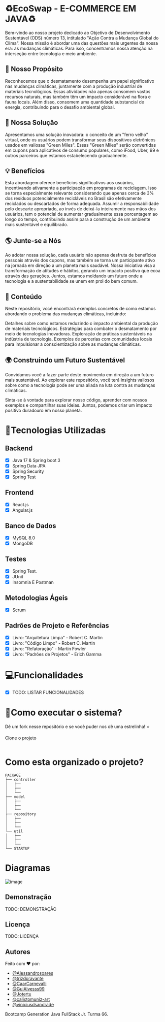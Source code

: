 # ♻️EcoSwap - E-COMMERCE EM JAVA♻️

Bem-vindo ao nosso projeto dedicado ao Objetivo de Desenvolvimento Sustentável (ODS) número 13, intitulado "Ação Contra a Mudança Global do Clima". Nossa missão é abordar uma das questões mais urgentes da nossa era: as mudanças climáticas. Para isso, concentramos nossa atenção na interseção entre tecnologia e meio ambiente.

## 🌱 Nosso Propósito
Reconhecemos que o desmatamento desempenha um papel significativo nas mudanças climáticas, juntamente com a produção industrial de materiais tecnológicos. Essas atividades não apenas consomem vastos recursos naturais, mas também têm um impacto considerável na flora e fauna locais. Além disso, consomem uma quantidade substancial de energia, contribuindo para o desafio ambiental global.

## 🚀 Nossa Solução
Apresentamos uma solução inovadora: o conceito de um "ferro velho" virtual, onde os usuários podem transformar seus dispositivos eletrônicos usados em valiosas "Green Miles". Essas "Green Miles" serão convertidas em cupons para aplicativos de consumo populares, como iFood, Uber, 99 e outros parceiros que estamos estabelecendo gradualmente.

## 💡 Benefícios
Esta abordagem oferece benefícios significativos aos usuários, incentivando ativamente a participação em programas de reciclagem. Isso se torna especialmente relevante considerando que apenas cerca de 3% dos resíduos potencialmente recicláveis no Brasil são efetivamente reciclados ou descartados de forma adequada. Assumir a responsabilidade pelo descarte apropriado, ao invés de deixá-la inteiramente nas mãos dos usuários, tem o potencial de aumentar gradualmente essa porcentagem ao longo do tempo, contribuindo assim para a construção de um ambiente mais sustentável e equilibrado.
## 🌎 Junte-se a Nós
Ao adotar nossa solução, cada usuário não apenas desfruta de benefícios pessoais através dos cupons, mas também se torna um participante ativo na jornada em direção a um planeta mais saudável. Nossa iniciativa visa a transformação de atitudes e hábitos, gerando um impacto positivo que ecoa através das gerações. Juntos, estamos moldando um futuro onde a tecnologia e a sustentabilidade se unem em prol do bem comum.

## 📖 Conteúdo
Neste repositório, você encontrará exemplos concretos de como estamos abordando o problema das mudanças climáticas, incluindo:

Detalhes sobre como estamos reduzindo o impacto ambiental da produção de materiais tecnológicos.
Estratégias para combater o desmatamento por meio de tecnologias inovadoras.
Exploração de práticas sustentáveis na indústria de tecnologia.
Exemplos de parcerias com comunidades locais para impulsionar a conscientização sobre as mudanças climáticas.

## 🌍 Construindo um Futuro Sustentável
Convidamos você a fazer parte deste movimento em direção a um futuro mais sustentável. Ao explorar este repositório, você terá insights valiosos sobre como a tecnologia pode ser uma aliada na luta contra as mudanças climáticas.

Sinta-se à vontade para explorar nosso código, aprender com nossos exemplos e compartilhar suas ideias. Juntos, podemos criar um impacto positivo duradouro em nosso planeta.
# 🚀Tecnologias Utilizadas

## Backend
- [X]  Java 17 & Spring boot 3
- [X]  Spring Data JPA
- [X]  Spring Security
- [X]  Spring Test

## Frontend
- [X]  React.js
- [X]  Angular.js

## Banco de Dados
- [X]  MySQL 8.0
- [X]  MongoDB

## Testes
- [X]  Spring Test.
- [X]  JUnit
- [X]  Insomnia E Postman 

## Metodologias Ágeis
- [X]  Scrum

## Padrões de Projeto e Referências
- [X]  Livro: "Arquitetura Limpa" - Robert C. Martin
- [X]  Livro: "Código Limpo" - Robert C. Martin
- [X]  Livro: "Refatoração" -  Martin Fowler 
- [X]  Livro: "Padrões de Projetos" -  Erich Gamma

# 💻Funcionalidades
- [X]  TODO: LISTAR FUNCIONALIDADES


# 🎯Como executar o sistema?

Dê um fork nesse repositório e se você puder nos dê uma estrelinha! ⭐



Clone o projeto

```bash

```
# Como esta organizado o projeto?


```
PACKAGE
├── controller
│   ├──  
│   ├── 
│   └── 
├── model
│   ├── 
│   ├── 
│   └── 
├── repository
│   ├── 
│   ├── 
│   └── 
└── util
│   ├── 
│   ├── 
│   └── 
└── STARTUP

```

# Diagramas

![image](https://github.com/viniciusdsandrade/Gen66_EcoSwap/assets/140617264/5c27599b-87b7-4531-b795-915b2d2d67d8)

## Demonstração

TODO: DEMONSTRAÇÃO


## Licença

TODO: LICENÇA


## Autores

Feito com ❤️ por:
- [@Alessandrosoares](https://github.com/alesoaresdecarvalho)
- [@trizdoravante](https://github.com/trizdoravante)
- [@CaarCarnevalli](https://github.com/CaarCarnevalli)
- [@GuiAlvesss99](https://github.com/GuiAlvesss99)
- [@Jotertu](https://github.com/jotertu)
- [@calixtomuniz-art](https://github.com/calixtomuniz-art)
- [@viniciusdsandrade](https://github.com/viniciusdsandrade)

Bootcamp Generation Java FullStack Jr. Turma 66.

